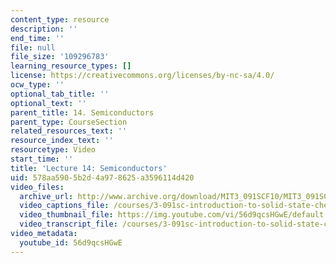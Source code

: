 ```yaml
---
content_type: resource
description: ''
end_time: ''
file: null
file_size: '109296783'
learning_resource_types: []
license: https://creativecommons.org/licenses/by-nc-sa/4.0/
ocw_type: ''
optional_tab_title: ''
optional_text: ''
parent_title: 14. Semiconductors
parent_type: CourseSection
related_resources_text: ''
resource_index_text: ''
resourcetype: Video
start_time: ''
title: 'Lecture 14: Semiconductors'
uid: 578aa590-5b2d-4a97-8625-a3596114d420
video_files:
  archive_url: http://www.archive.org/download/MIT3_091SCF10/MIT3_091SCF10lec14_300k.mp4
  video_captions_file: /courses/3-091sc-introduction-to-solid-state-chemistry-fall-2010/4015cbdcb4b85becaeea13d6eb6e84ec_56d9qcsHGwE.vtt
  video_thumbnail_file: https://img.youtube.com/vi/56d9qcsHGwE/default.jpg
  video_transcript_file: /courses/3-091sc-introduction-to-solid-state-chemistry-fall-2010/105e3482f093cfb157c5c3b721a77a30_56d9qcsHGwE.pdf
video_metadata:
  youtube_id: 56d9qcsHGwE
---
```

